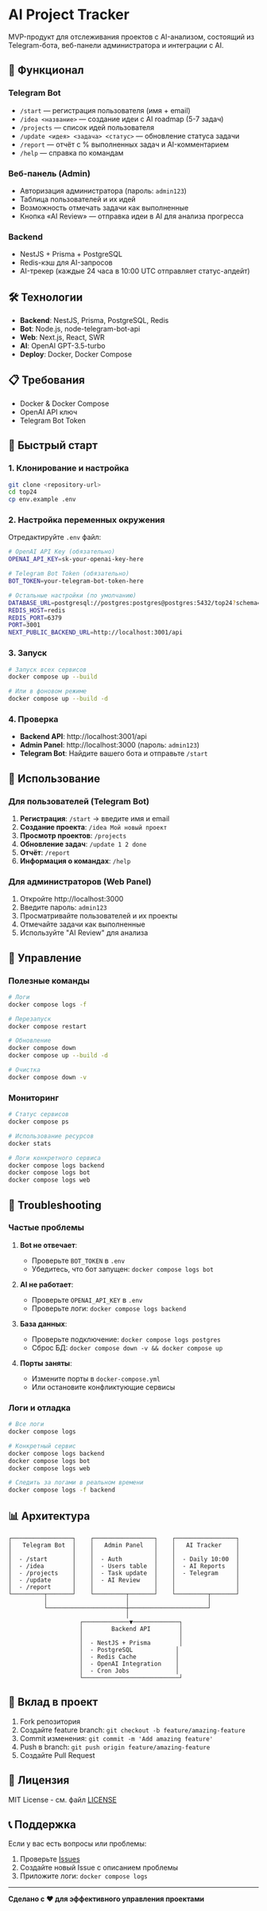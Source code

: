 # AI Project Tracker

MVP-продукт для отслеживания проектов с AI-анализом, состоящий из Telegram-бота, веб-панели администратора и интеграции с AI.

## 🚀 Функционал

### Telegram Bot
- `/start` — регистрация пользователя (имя + email)
- `/idea <название>` — создание идеи с AI roadmap (5-7 задач)
- `/projects` — список идей пользователя
- `/update <идея> <задача> <статус>` — обновление статуса задачи
- `/report` — отчёт с % выполненных задач и AI-комментарием
- `/help` — справка по командам

### Веб-панель (Admin)
- Авторизация администратора (пароль: `admin123`)
- Таблица пользователей и их идей
- Возможность отмечать задачи как выполненные
- Кнопка «AI Review» — отправка идеи в AI для анализа прогресса

### Backend
- NestJS + Prisma + PostgreSQL
- Redis-кэш для AI-запросов
- AI-трекер (каждые 24 часа в 10:00 UTC отправляет статус-апдейт)

## 🛠️ Технологии

- **Backend**: NestJS, Prisma, PostgreSQL, Redis
- **Bot**: Node.js, node-telegram-bot-api
- **Web**: Next.js, React, SWR
- **AI**: OpenAI GPT-3.5-turbo
- **Deploy**: Docker, Docker Compose

## 📋 Требования

- Docker & Docker Compose
- OpenAI API ключ
- Telegram Bot Token

## 🚀 Быстрый старт

### 1. Клонирование и настройка

```bash
git clone <repository-url>
cd top24
cp env.example .env
```

### 2. Настройка переменных окружения

Отредактируйте `.env` файл:

```bash
# OpenAI API Key (обязательно)
OPENAI_API_KEY=sk-your-openai-key-here

# Telegram Bot Token (обязательно)
BOT_TOKEN=your-telegram-bot-token-here

# Остальные настройки (по умолчанию)
DATABASE_URL=postgresql://postgres:postgres@postgres:5432/top24?schema=public
REDIS_HOST=redis
REDIS_PORT=6379
PORT=3001
NEXT_PUBLIC_BACKEND_URL=http://localhost:3001/api
```

### 3. Запуск

```bash
# Запуск всех сервисов
docker compose up --build

# Или в фоновом режиме
docker compose up --build -d
```

### 4. Проверка

- **Backend API**: http://localhost:3001/api
- **Admin Panel**: http://localhost:3000 (пароль: `admin123`)
- **Telegram Bot**: Найдите вашего бота и отправьте `/start`

## 📱 Использование

### Для пользователей (Telegram Bot)

1. **Регистрация**: `/start` → введите имя и email
2. **Создание проекта**: `/idea Мой новый проект`
3. **Просмотр проектов**: `/projects`
4. **Обновление задач**: `/update 1 2 done`
5. **Отчёт**: `/report`
6. **Информация о командах**: `/help`

### Для администраторов (Web Panel)

1. Откройте http://localhost:3000
2. Введите пароль: `admin123`
3. Просматривайте пользователей и их проекты
4. Отмечайте задачи как выполненные
5. Используйте "AI Review" для анализа

## 🔧 Управление

### Полезные команды

```bash
# Логи
docker compose logs -f

# Перезапуск
docker compose restart

# Обновление
docker compose down
docker compose up --build -d

# Очистка
docker compose down -v
```

### Мониторинг

```bash
# Статус сервисов
docker compose ps

# Использование ресурсов
docker stats

# Логи конкретного сервиса
docker compose logs backend
docker compose logs bot
docker compose logs web
```

## 🐛 Troubleshooting

### Частые проблемы

1. **Bot не отвечает**:
   - Проверьте `BOT_TOKEN` в `.env`
   - Убедитесь, что бот запущен: `docker compose logs bot`

2. **AI не работает**:
   - Проверьте `OPENAI_API_KEY` в `.env`
   - Проверьте логи: `docker compose logs backend`

3. **База данных**:
   - Проверьте подключение: `docker compose logs postgres`
   - Сброс БД: `docker compose down -v && docker compose up`

4. **Порты заняты**:
   - Измените порты в `docker-compose.yml`
   - Или остановите конфликтующие сервисы

### Логи и отладка

```bash
# Все логи
docker compose logs

# Конкретный сервис
docker compose logs backend
docker compose logs bot
docker compose logs web

# Следить за логами в реальном времени
docker compose logs -f backend
```

## 📊 Архитектура

```
┌─────────────────┐    ┌─────────────────┐    ┌─────────────────┐
│   Telegram Bot  │    │   Admin Panel   │    │   AI Tracker    │
│                 │    │                 │    │                 │
│  - /start       │    │  - Auth         │    │  - Daily 10:00  │
│  - /idea        │    │  - Users table  │    │  - AI Reports   │
│  - /projects    │    │  - Task update  │    │  - Telegram     │
│  - /update      │    │  - AI Review    │    │                 │
│  - /report      │    │                 │    │                 │
└─────────┬───────┘    └─────────┬───────┘    └─────────┬───────┘
          │                      │                      │
          └──────────────────────┼──────────────────────┘
                                 │
                    ┌─────────────▼─────────────┐
                    │        Backend API        │
                    │                           │
                    │  - NestJS + Prisma        │
                    │  - PostgreSQL            │
                    │  - Redis Cache           │
                    │  - OpenAI Integration    │
                    │  - Cron Jobs             │
                    └───────────────────────────┘
```

## 🤝 Вклад в проект

1. Fork репозитория
2. Создайте feature branch: `git checkout -b feature/amazing-feature`
3. Commit изменения: `git commit -m 'Add amazing feature'`
4. Push в branch: `git push origin feature/amazing-feature`
5. Создайте Pull Request

## 📄 Лицензия

MIT License - см. файл [LICENSE](LICENSE)

## 📞 Поддержка

Если у вас есть вопросы или проблемы:

1. Проверьте [Issues](https://github.com/your-repo/top24/issues)
2. Создайте новый Issue с описанием проблемы
3. Приложите логи: `docker compose logs`

---

**Сделано с ❤️ для эффективного управления проектами**
